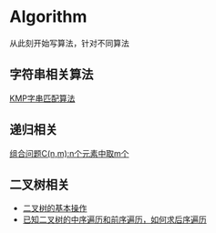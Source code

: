 # Algorithm
从此刻开始写算法，针对不同算法

## 字符串相关算法
[KMP字串匹配算法](https://github.com/DingProg/Algorithm/blob/master/%E5%AD%97%E7%AC%A6%E4%B8%B2%E7%AE%97%E6%B3%95/kmp.cpp)


## 递归相关
[组合问题C(n,m):n个元素中取m个](https://github.com/DingProg/Algorithm/blob/master/%E9%80%92%E5%BD%92%E7%AE%97%E6%B3%95/combine.cpp)

## 二叉树相关
- [二叉树的基本操作](https://github.com/DingProg/Algorithm/blob/master/%E4%BA%8C%E5%8F%89%E6%A0%91/binary_tree.cpp)  
- [已知二叉树的中序遍历和前序遍历，如何求后序遍历](https://github.com/DingProg/Algorithm/blob/master/%E4%BA%8C%E5%8F%89%E6%A0%91/binaryTree_fromPreInorder.cpp)
